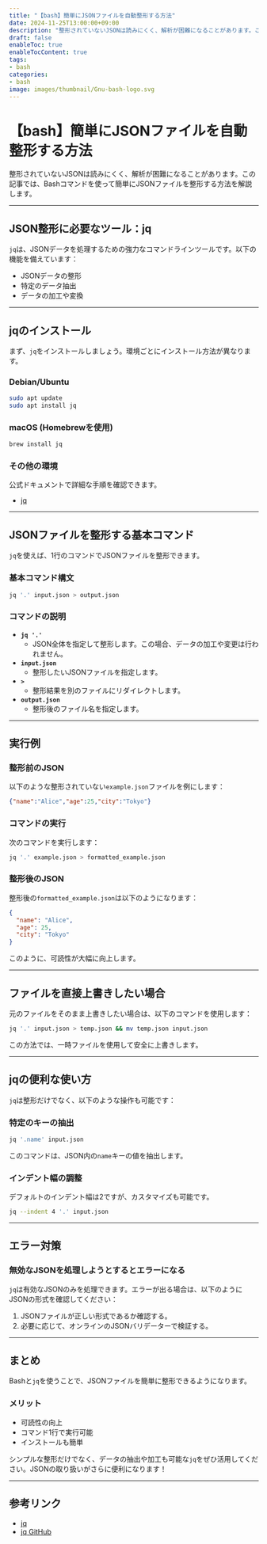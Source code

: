 ```yaml
---
title: "【bash】簡単にJSONファイルを自動整形する方法"
date: 2024-11-25T13:00:00+09:00
description: "整形されていないJSONは読みにくく、解析が困難になることがあります。この記事では、Bashコマンドを使って簡単にJSONファイルを整形する方法を解説します。"
draft: false
enableToc: true
enableTocContent: true
tags: 
- bash
categories: 
- bash
image: images/thumbnail/Gnu-bash-logo.svg
---
```


# 【bash】簡単にJSONファイルを自動整形する方法

整形されていないJSONは読みにくく、解析が困難になることがあります。この記事では、Bashコマンドを使って簡単にJSONファイルを整形する方法を解説します。

---

## JSON整形に必要なツール：jq

`jq`は、JSONデータを処理するための強力なコマンドラインツールです。以下の機能を備えています：

- JSONデータの整形
- 特定のデータ抽出
- データの加工や変換

---

## jqのインストール

まず、`jq`をインストールしましょう。環境ごとにインストール方法が異なります。

### Debian/Ubuntu
```bash
sudo apt update
sudo apt install jq
```

### macOS (Homebrewを使用)
```bash
brew install jq
```

### その他の環境
公式ドキュメントで詳細な手順を確認できます。
* <a href="https://stedolan.github.io/jq/" target="_blank" rel="nofollow noopener">jq</a>

---

## JSONファイルを整形する基本コマンド

`jq`を使えば、1行のコマンドでJSONファイルを整形できます。

### 基本コマンド構文

```bash
jq '.' input.json > output.json
```

### コマンドの説明
- **`jq '.'`**  
  - JSON全体を指定して整形します。この場合、データの加工や変更は行われません。
- **`input.json`**  
  - 整形したいJSONファイルを指定します。
- **`>`**  
  - 整形結果を別のファイルにリダイレクトします。
- **`output.json`**  
  - 整形後のファイル名を指定します。

---

## 実行例

### 整形前のJSON
以下のような整形されていない`example.json`ファイルを例にします：

```json
{"name":"Alice","age":25,"city":"Tokyo"}
```

### コマンドの実行
次のコマンドを実行します：
```bash
jq '.' example.json > formatted_example.json
```

### 整形後のJSON
整形後の`formatted_example.json`は以下のようになります：

```json
{
  "name": "Alice",
  "age": 25,
  "city": "Tokyo"
}
```

このように、可読性が大幅に向上します。

---

## ファイルを直接上書きしたい場合

元のファイルをそのまま上書きしたい場合は、以下のコマンドを使用します：

```bash
jq '.' input.json > temp.json && mv temp.json input.json
```

この方法では、一時ファイルを使用して安全に上書きします。

---

## jqの便利な使い方

`jq`は整形だけでなく、以下のような操作も可能です：

### 特定のキーの抽出
```bash
jq '.name' input.json
```

このコマンドは、JSON内の`name`キーの値を抽出します。

### インデント幅の調整
デフォルトのインデント幅は2ですが、カスタマイズも可能です。
```bash
jq --indent 4 '.' input.json
```

---

## エラー対策

### 無効なJSONを処理しようとするとエラーになる
`jq`は有効なJSONのみを処理できます。エラーが出る場合は、以下のようにJSONの形式を確認してください：

1. JSONファイルが正しい形式であるか確認する。
2. 必要に応じて、オンラインのJSONバリデーターで検証する。

---

## まとめ

Bashと`jq`を使うことで、JSONファイルを簡単に整形できるようになります。

### メリット
- 可読性の向上
- コマンド1行で実行可能
- インストールも簡単

シンプルな整形だけでなく、データの抽出や加工も可能な`jq`をぜひ活用してください。JSONの取り扱いがさらに便利になります！

---

## 参考リンク
- <a href="https://stedolan.github.io/jq/" target="_blank" rel="nofollow noopener">jq</a>
- <a href="https://github.com/stedolan/jq" target="_blank" rel="nofollow noopener">jq GitHub</a>
